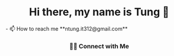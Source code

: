 <h1 align="center">Hi there, my name is Tung 👋</h1>
- 📫 How to reach me **ntung.it312@gmail.com**
<h3 align="center"> 🤝🏻 Connect with Me </h3>
